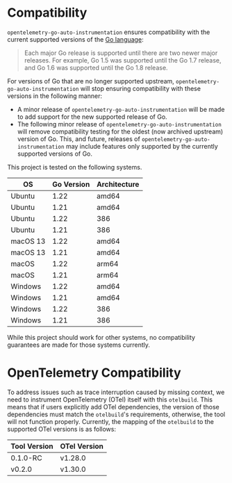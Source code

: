 # Compatibility

`opentelemetry-go-auto-instrumentation` ensures compatibility with the current supported
versions of
the [Go language](https://golang.org/doc/devel/release#policy):

> Each major Go release is supported until there are two newer major releases.
> For example, Go 1.5 was supported until the Go 1.7 release, and Go 1.6 was supported until the Go 1.8 release.

For versions of Go that are no longer supported upstream, `opentelemetry-go-auto-instrumentation` will
stop ensuring compatibility with these versions in the following manner:

- A minor release of `opentelemetry-go-auto-instrumentation` will be made to add support for the new
  supported release of Go.
- The following minor release of `opentelemetry-go-auto-instrumentation` will remove compatibility
  testing for the oldest (now archived upstream) version of Go. This, and
  future, releases of `opentelemetry-go-auto-instrumentation` may include features only supported by
  the currently supported versions of Go.

This project is tested on the following systems.

| OS       | Go Version | Architecture |
|----------|------------|--------------|
| Ubuntu   | 1.22       | amd64        |
| Ubuntu   | 1.21       | amd64        |
| Ubuntu   | 1.22       | 386          |
| Ubuntu   | 1.21       | 386          |
| macOS 13 | 1.22       | amd64        |
| macOS 13 | 1.21       | amd64        |
| macOS    | 1.22       | arm64        |
| macOS    | 1.21       | arm64        |
| Windows  | 1.22       | amd64        |
| Windows  | 1.21       | amd64        |
| Windows  | 1.22       | 386          |
| Windows  | 1.21       | 386          |

While this project should work for other systems, no compatibility guarantees
are made for those systems currently.

# OpenTelemetry Compatibility

To address issues such as trace interruption caused by missing context, we need to instrument OpenTelemetry (OTel)
itself with this `otelbuild`. This means that if users explicitly add OTel dependencies, the version of those
dependencies must match the `otelbuild`'s requirements, otherwise, the tool will not function properly. Currently, the
mapping of the `otelbuild` to the supported OTel versions is as follows:

| Tool Version | OTel Version |
|--------------|--------------|
| 0.1.0-RC     | v1.28.0      |
| v0.2.0       | v1.30.0      |